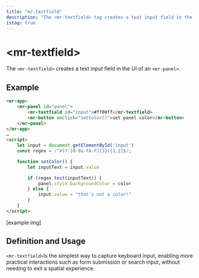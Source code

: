 ```yaml
---
title: "mr-textfield"
description: "The <mr-textfield> tag creates a text input field in the interface of an <mr-panel>."
istag: true
---
```

# &lt;mr-textfield&gt;

The `<mr-textfield>` creates a text input field in the UI of an `<mr-panel>`.

## Example

```html
<mr-app>
    <mr-panel id="panel">
        <mr-textfield id="input">#ff00ff</mr-textfield>
        <mr-button onclick="setColor()">set panel color</mr-button>
    </mr-panel>
</mr-app>
…
<script>
    let input = document.getElementById('input')
    const regex = /^#(?:[0-9a-fA-F]{3}){1,2}$/;

    function setColor() {
        let inputText = input.value

        if (regex.test(inputText)) {
            panel.style.backgroundColor = color 
        } else {
            input.value = "that's not a color!"
        }
    }
</script>
```

\[example img\]

## Definition and Usage

`<mr-textfield>`Is the simplest way to capture keyboard input, enabling more practical interactions such as form submission or search input, without needing to exit a spatial experience.